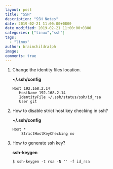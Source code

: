 ```yaml
---
layout: post
title: "SSH"
description: "SSH Notes"
date: 2019-02-21 11:00:00+0800
date_modified: 2019-02-21 11:00:00+0800
categories: ["linux","ssh"]
tags:
  - "linux"
author: brainchildralph
image:
comments: true
---
```



1. Change the identity files location.

   **~/.ssh/config**

   ```
   Host 192.168.2.14
      HostName 192.168.2.14
      IdentityFile ~/.ssh/status/ssh/id_rsa
      User git
   ```
2. How to disable strict host key checking in ssh? 

   **~/.ssh/config**

   ```
   Host *
       StrictHostKeyChecking no
   ```

3. How to generate ssh key?

   **ssh-keygen**

   ```
   $ ssh-keygen -t rsa -N '' -f id_rsa
   ```
